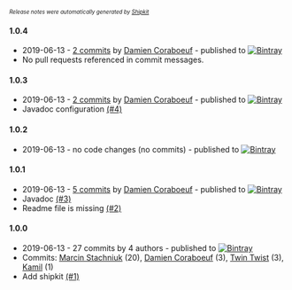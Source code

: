 <sup><sup>*Release notes were automatically generated by [Shipkit](http://shipkit.org/)*</sup></sup>

#### 1.0.4
 - 2019-06-13 - [2 commits](https://github.com/dcoraboeuf/shipkit-workshop-18/compare/v1.0.3...v1.0.4) by [Damien Coraboeuf](https://github.com/dcoraboeuf) - published to [![Bintray](https://img.shields.io/badge/Bintray-1.0.4-green.svg)](https://bintray.com/shipkit-bootstrap/bootstrap/maven/1.0.4)
 - No pull requests referenced in commit messages.

#### 1.0.3
 - 2019-06-13 - [2 commits](https://github.com/dcoraboeuf/shipkit-workshop-18/compare/v1.0.2...v1.0.3) by [Damien Coraboeuf](https://github.com/dcoraboeuf) - published to [![Bintray](https://img.shields.io/badge/Bintray-1.0.3-green.svg)](https://bintray.com/shipkit-bootstrap/bootstrap/maven/1.0.3)
 - Javadoc configuration [(#4)](https://github.com/dcoraboeuf/shipkit-workshop-18/pull/4)

#### 1.0.2
 - 2019-06-13 - no code changes (no commits) - published to [![Bintray](https://img.shields.io/badge/Bintray-1.0.2-green.svg)](https://bintray.com/shipkit-bootstrap/bootstrap/maven/1.0.2)

#### 1.0.1
 - 2019-06-13 - [5 commits](https://github.com/dcoraboeuf/shipkit-workshop-18/compare/v1.0.0...v1.0.1) by [Damien Coraboeuf](https://github.com/dcoraboeuf) - published to [![Bintray](https://img.shields.io/badge/Bintray-1.0.1-green.svg)](https://bintray.com/shipkit-bootstrap/bootstrap/maven/1.0.1)
 - Javadoc [(#3)](https://github.com/dcoraboeuf/shipkit-workshop-18/pull/3)
 - Readme file is missing [(#2)](https://github.com/dcoraboeuf/shipkit-workshop-18/pull/2)

#### 1.0.0
 - 2019-06-13 - 27 commits by 4 authors - published to [![Bintray](https://img.shields.io/badge/Bintray-1.0.0-green.svg)](https://bintray.com/shipkit-bootstrap/bootstrap/maven/1.0.0)
 - Commits: [Marcin Stachniuk](https://github.com/mstachniuk) (20), [Damien Coraboeuf](https://github.com/dcoraboeuf) (3), [Twin Twist](https://github.com/TwinTwist) (3), [Kamil](https://github.com/eximius313) (1)
 - Add shipkit [(#1)](https://github.com/dcoraboeuf/shipkit-workshop-18/pull/1)

